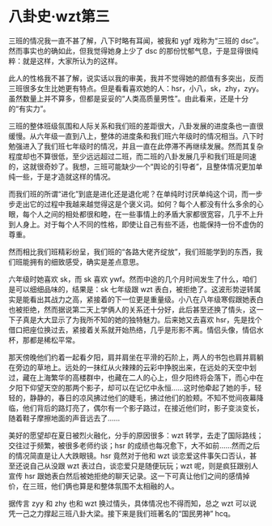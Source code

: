 # 八卦史·wzt第三

三班的情况我一直不甚了解，八下时略有耳闻，被我和 ygf 戏称为“三班的 dsc”。然而事实也的确如此，但我觉得她身上少了 dsc 的那份忧郁气息，于是显得很纯粹：就是这样，大家所认为的这样。

此人的性格我不甚了解，说实话以我的审美，我并不觉得她的颜值有多突出，反而三班很多女生比她更有特点。但是看看喜欢她的人：hsr，小八，sk，zhy，zyy。虽然数量上并不算多，但都是妥妥的“人类高质量男性”。由此看来，还是十分的“有实力”。

三班的整体班级氛围和人际关系和我们班的差距很大，八卦发展的进度条也一直很缓慢。从六年级一直到八上，整体的进度条和我们班六年级时的情况相当。八下时勉强进入了我们班七年级时的情况，并且一直在此停滞不再继续发展。然而其复杂程度却也不算很低，至少远远超过二班，而二班的八卦发展几乎和我们班是同速的，这就很奇妙了。我想，三班可能缺少一个“舆论的引导者”，且整体情况更加单纯一些，于是才造就这样的情况。

而我们班的所谓“进化”到底是进化还是退化呢？在单纯时讨厌单纯这个词，而一步步走出它的过程中我越来越觉得这是个褒义词。如何？每个人都没有什么多余的心眼，每个人之间的相处都很和睦，在一些事情上的矛盾大家都很宽容，几乎不上升到人身上。对于每个人不同的性格，即使让自己有些不适，也能保持一份不虚伪的尊重。

然而相比我们班精彩纷呈，我们班的“各路大佬齐绽放”，我们班能学到的东西，我们班能拥有的细致感受，确实是差点意思。

六年级时她喜欢 sk，而 sk 喜欢 ywf。然而中途的几个月时间发生了什么，咱们是可以细细品味的，结果是：sk 七年级跟 wzt 表白，被拒绝了。这波形势逆转属实是能看出其战力之高，紧接着的下一位更是重量级。小八在八年级寒假跟她表白也被拒绝，然而据说第二天上学俩人的关系还十分好，此后甚至还换了情头，这一下子真是大大显示了为我所不知的她的独特魅力。后来她又去喜欢 hsr，先是找个借口把座位换过去，紧接着关系就开始热络，几乎是形影不离。情侣头像，情侣水杯，那都是稀松平常。

那天傍晚他们约着一起看夕阳，肩并肩坐在平滑的石阶上，两人的书包也肩并肩躺在旁边的草地上。远处的一抹红从火辣辣的云彩中挣脱出来，在远处的天空中划过，藏在上海繁华的高楼群中，也藏在二人的心上，但夕阳终将会落下，而心中在夕阳下仰望天空的那两个影子，却可以在记忆中永恒……这时他牵起了她的手，轻轻的，静静的，春日的凉风拂过他们的睫毛，拂过他们的脸颊。不知不觉间夜幕降临，他们背后的路灯亮了，偶尔有一个影子路过，在接近他们时，影子变淡变长，随着鞋子摩擦地面的声音远去了……

美好的愿望却在夏日被烈火融化，分手的原因很多：wzt 转学，去走了国际路线；交往过于频繁，被很多老师约谈；hsr 的成绩也每况愈下，大不如前……然而之后的情况简直是让人大跌眼镜。hsr 竟然对于他和 wzt 谈恋爱这件事矢口否认，甚至还说自己从没跟 wzt 表过白，谈恋爱只是随便玩玩；wzt 呢，则是疯狂跟别人宣传 hsr 跟她表白然后被她拒绝的聊天记录。这一下可真让他们之间的感情掉价，在三班，他们俩也算是和整体氛围不太相融的人。

据传言 zyy 和 zhy 也和 wzt 换过情头，具体情况也不得而知，总之 wzt 可以说凭一己之力撑起三班八卦大梁。接下来是我们班著名的“国民男神” hcq。

